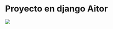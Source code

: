 # Proyecto en django Aitor

<img src='https://github.com/aitorTD/django_faces/blob/main/django_aitor/media/pics/blur.png?raw=true'>
